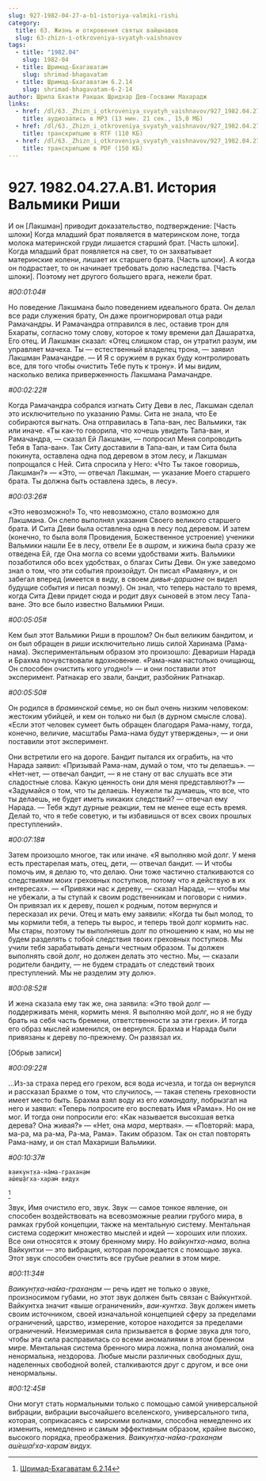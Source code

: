 ```yaml
---
slug: 927-1982-04-27-a-b1-istoriya-valmiki-rishi
category:
  title: 63. Жизнь и откровения святых вайшнавов
  slug: 63-zhizn-i-otkroveniya-svyatyh-vaishnavov
tags:
  - title: "1982.04"
    slug: 1982-04
  - title: Шримад-Бхагаватам
    slug: shrimad-bhagavatam
  - title: Шримад-Бхагаватам 6.2.14
    slug: shrimad-bhagavatam-6-2-14
author: Шрила Бхакти Ракшак Шридхар Дев-Госвами Махарадж
links:
  - href: /dl/63._Zhizn_i_otkroveniya_svyatyh_vaishnavov/927_1982.04.27.A.B1_SridharMj_Istorija_Valmiki_Rishi.mp3
    title: аудиозапись в MP3 (13 мин. 21 сек., 15,0 МБ)
  - href: /dl/63._Zhizn_i_otkroveniya_svyatyh_vaishnavov/927_1982.04.27.A.B1_SridharMj_Istorija_Valmiki_Rishi.rtf
    title: транскрипцию в RTF (110 КБ)
  - href: /dl/63._Zhizn_i_otkroveniya_svyatyh_vaishnavov/927_1982.04.27.A.B1_SridharMj_Istorija_Valmiki_Rishi.pdf
    title: транскрипцию в PDF (150 КБ)
---
```


# 927. 1982.04.27.A.B1. История Вальмики Риши

И он [Лакшман] приводит доказательство, подтверждение: [Часть шлоки] Когда младший брат появляется в материнском лоне, тогда молока материнской груди лишается старший брат. [Часть шлоки]. Когда младший брат появляется на свет, то он захватывает материнские колени, лишает их старшего брата. [Часть шлоки]. А когда он подрастает, то он начинает требовать долю наследства. [Часть шлоки]. Поэтому нет другого большего врага, нежели брат.

*#00:01:04#*

Но поведение Лакшмана было поведением идеального брата. Он делал все ради служения брату, Он даже проигнорировал отца ради Рамачандры. И Рамачандра отправился в лес, оставив трон для Бхараты, согласно тому слову, которое к тому времени дал Дашаратха, Его отец. И Лакшман сказал: «Отец слишком стар, он утратил разум, им управляет мачеха. Ты — естественный владелец трона, — заявил Лакшман Рамачандре. — И Я с оружием в руках буду контролировать все, для того чтобы очистить Тебе путь к трону». И мы видим, насколько велика приверженность Лакшмана Рамачандре.

*#00:02:22#*

Когда Рамачандра собрался изгнать Ситу Деви в лес, Лакшман сделал это исключительно по указанию Рамы. Сита не знала, что Ее собираются выгнать. Она отправилась в Тапа-ван, лес Вальмики, так или иначе. «Ты как-то говорила, что хочешь увидеть Тапа-ван, и Рамачандра, — сказал Ей Лакшман, — попросил Меня сопроводить Тебя в Тапа-ван». Так Ситу доставили в Тапа-ван, и там Сита была покинута, оставлена одна под деревом в этом лесу, и Лакшман попрощался с Ней. Сита спросила у Него: «Что Ты такое говоришь, Лакшман?» — «Это, — отвечал Лакшман, — указание Моего старшего брата. Ты должна быть оставлена здесь, в лесу».

*#00:03:26#*

«Это невозможно!» То, что невозможно, стало возможно для Лакшмана. Он слепо выполнял указания Своего великого старшего брата. И Сита Деви была оставлена одна в лесу под деревом. И затем (конечно, то была воля Провидения, Божественное устроение) ученики Вальмики нашли Ее в лесу, отвели Ее в *ашрам*, и хижина была сразу же отведена Ей, где Она могла со всеми удобствами жить. Вальмики позаботился обо всех удобствах, о благах Ситы Деви. Он уже заведомо знал о том, что эти события произойдут. Он писал «Рамаяну», и он забегал вперед (имеется в виду, в своем *дивья-даршане* он видел будущие события и писал поэму). Он знал, что теперь настало то время, когда Сита Деви придет сюда и родит двух сыновей в этом лесу Тапа-ване. Это все было известно Вальмики Риши.

*#00:05:05#*

Кем был этот Вальмики Риши в прошлом? Он был великим бандитом, и он был обращен в *риши* исключительно лишь силой Харинама (Рама-нама). Экспериментальным образом это произошло: Девариши Нарада и Брахма почувствовали вдохновение. «Рама-нам настолько очищающ, Он способен очистить кого угодно!» — и они поставили этот эксперимент. Ратнакар его звали, бандит, разбойник Ратнакар.

*#00:05:50#*

Он родился в *браминской* семье, но он был очень низким человеком: жестоким убийцей, и кем он только ни был (в дурном смысле слова). «Если этот человек сумеет быть обращен благодаря Рама-наму, тогда, конечно, величие, масштабы Рама-нама будут утверждены», — и они поставили этот эксперимент.

Они встретили его на дороге. Бандит пытался их ограбить, на что Нарада заявил: «Призывай Рама-нам, думай о том, что ты делаешь». — «Нет-нет, — отвечал бандит, — я не стану от вас слушать все эти сладостные слова. Какую ценность они для меня представляют?» — «Задумайся о том, что ты делаешь. Неужели ты думаешь, что все, что ты делаешь, не будет иметь никаких следствий? — отвечал ему Нарада. — Тебя ждут дурные реакции, тем не менее еще есть время. Делай то, что я тебе советую, и ты избавишься от всех своих прошлых преступлений».

*#00:07:18#*

Затем произошло многое, так или иначе. «Я выполняю мой долг. У меня есть престарелая мать, отец, дети, — отвечал бандит. — И чтобы помочь им, я делаю то, что делаю. Они тоже частично сталкиваются со следствиями моих греховных поступков, потому что я действую в их интересах». — «Привяжи нас к дереву, — сказал Нарада, — чтобы мы не убежали, а ты ступай к своим родственникам и поговори с ними». Он привязал их к дереву, пошел к родным, потом вернулся и пересказал их речи. Отец и мать ему заявили: «Когда ты был молод, то мы кормили тебя, а теперь ты вырос, и теперь твой долг кормить нас. Мы стары, поэтому ты выполняешь долг по отношению к нам, но мы не будем разделять с тобой следствия твоих греховных поступков. Мы учили тебя зарабатывать деньги честным образом. Ты должен выполнять свой долг, но должен делать это честно. Мы, — сказали родители бандиту, — не будем страдать от следствий твоих преступлений. Мы не разделим эту долю».

*#00:08:52#*

И жена сказала ему так же, она заявила: «Это твой долг — поддерживать меня, кормить меня. Я выполняю мой долг, но я не буду брать на себя часть бремени, ответственности за эти грехи». И тогда его образ мыслей изменился, он вернулся. Брахма и Нарада были привязаны к дереву по-прежнему. Он развязал их.

[Обрыв записи]

*#00:09:22#*

…Из-за страха перед его грехом, вся вода исчезла, и тогда он вернулся и рассказал Брахме о том, что случилось, — такая степень греховности имеет место быть. Брахма взял воду из его *камандалу*, побрызгал на него и заявил: «Теперь попросите его воспевать Имя «Рама»». Но он не мог. И тогда они попросили его: «Как называется высохшая ветка дерева? Она живая?» — «Нет, она *мара*, мертвая». — «Повторяй: мара, ма-ра, ма ра-ма, Ра-ма, Рама». Таким образом. Так он стал повторять Рама-наму, и он стал Махариши Вальмики.

*#00:10:37#*

    ваикун̣т̣ха-на̄ма-грахан̣ам
    аш́еш̣а̄гха-харам̇ видух
[^_ftn1]

Звук, Имя очистило его, звук. Звук — самое тонкое явление, он способен воздействовать на всевозможные реалии грубого мира, в рамках грубой концепции, также на ментальную систему. Ментальная система содержит множество мыслей и идей — хороших или плохих. Все они относятся к этому бренному миру. Но *вайкунтха-нама*, волна Вайкунтхи — это вибрация, которая порождается с помощью звука. Этот звук способен очистить все грубые реалии в этом мире.

*#00:11:34#*

*Ваикун̣т̣ха-на̄ма-грахан̣ам* — речь идет не только о звуке, произносимом губами, но этот звук должен быть связан с Вайкунтхой. Вайкунтха значит «выше ограничений», *ваи-кунтха*. Звук должен иметь своим источником, своей изначальной концепцией сферу за пределами ограничений, царство, измерение, которое находится за пределами ограничений. Неизмеримая сила призывается в форме звука для того, чтобы эта сила расправилась со всеми аномалиями в этом бренном мире. Ментальная система бренного мира ложна, полна аномалий, она ненормальна, нездорова. Любые мысли различных свободных душ, наделенных свободной волей, сталкиваются друг с другом, и все они ненормальны.

*#00:12:45#*

Они могут стать нормальными только с помощью самой универсальной вибрации, вибрации высочайшего вселенского, универсального типа, которая, соприкасаясь с мирскими волнами, способна немедленно их изменить, немедленно и самым эффективным образом, крайне высоко, высокого порядка, преображения. *Ваикун̣т̣ха-на̄ма-грахан̣ам аш́еш̣а̄гха-харам̇ видух.*



[^_ftn1]: [Шримад-Бхагаватам 6.2.14](../notes/shrimad-bhagavatam/shrimad-bhagavatam-6-2-14.md)

